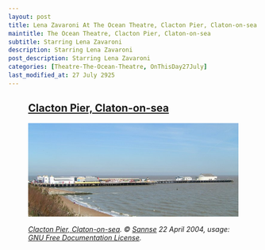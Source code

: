 ```yaml
---
layout: post
title: Lena Zavaroni At The Ocean Theatre, Clacton Pier, Claton-on-sea &#124; 27 July 1975
maintitle: The Ocean Theatre, Clacton Pier, Claton-on-sea
subtitle: Starring Lena Zavaroni
description: Starring Lena Zavaroni
post_description: Starring Lena Zavaroni
categories: [Theatre-The-Ocean-Theatre, OnThisDay27July]
last_modified_at: 27 July 2925
---
```


<figure class="fig3">
<div class="CardLayout">
<div class="CardItem">
<h2 id="infobox1" class="infobox"><a href="#infobox1">Clacton Pier, Claton-on-sea</a></h2>
<div class="CardItem split">
<a href="https://commons.wikimedia.org/wiki/File:Clacton_pier_700.jpg"><img src="/assets/images/locations/the-pier-at-clacton-on-sea.jpg" class="full-width"/></a>
<p></p>
<cite><a href="https://commons.wikimedia.org/wiki/File:Clacton_pier_700.jpg">Clacton Pier, Claton-on-sea</a>. &copy; <a href="https://commons.wikimedia.org/wiki/User:Sannse">Sannse</a> 22 April 2004, usage: <a href="https://en.wikipedia.org/wiki/en:GNU_Free_Documentation_License">GNU Free Documentation License</a>.</cite>
</div></div></div>
</figure>
